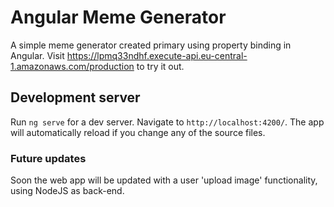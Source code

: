 # Angular Meme Generator

A simple meme generator created primary using property binding in Angular. Visit https://lpmq33ndhf.execute-api.eu-central-1.amazonaws.com/production to try it out.

## Development server

Run `ng serve` for a dev server. Navigate to `http://localhost:4200/`. The app will automatically reload if you change any of the source files.

### Future updates

Soon the web app will be updated with a user 'upload image' functionality, using NodeJS as back-end.
